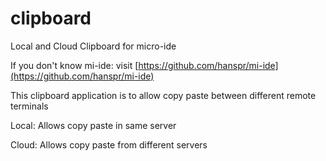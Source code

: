 # clipboard

Local and Cloud Clipboard for micro-ide

If you don't know mi-ide: visit [https://github.com/hanspr/mi-ide](https://github.com/hanspr/mi-ide)

This clipboard application is to allow copy paste between different remote terminals

Local: Allows copy paste in same server

Cloud: Allows copy paste from different servers
